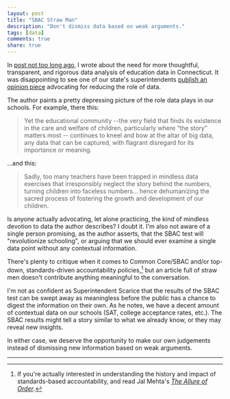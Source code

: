 ```yaml
---
layout: post
title: "SBAC Straw Man"
description: "Don't dismiss data based on weak arguments."
tags: [data]
comments: true
share: true  
---
```


In [post not too long ago][moardata], I wrote about the need for more thoughtful, transparent, and rigorous data analysis of education data in Connecticut. It was disappointing to see one of our state's superintendents [publish an opinion piece][scarice] advocating for reducing the role of data. 

The author paints a pretty depressing picture of the role data plays in our schools. For example, there this: 

>Yet the educational community --the very field that finds its existence in the care and welfare of children, particularly where “the story” matters most -- continues to kneel and bow at the altar of big data, any data that can be captured, with flagrant disregard for its importance or meaning.

...and this:

>Sadly, too many teachers have been trapped in mindless data exercises that irresponsibly neglect the story behind the numbers, turning children into faceless numbers… hence dehumanizing the sacred process of fostering the growth and development of our children.

Is anyone actually advocating, let alone practicing, the kind of mindless devotion to data the author describes? I doubt it. I'm also not aware of a single person promising, as the author asserts, that the SBAC test will "revolutionize schooling", or arguing that we should ever examine a single data point without any contextual information.

There's plenty to critique when it comes to Common Core/SBAC and/or top-down, standards-driven accountability policies,[^1] but an article full of straw men doesn't contribute anything meaningful to the conversation. 

I'm not as confident as Superintendent Scarice that the results of the SBAC test can be swept away as meaningless before the public has a chance to digest the information on their own. As he notes, we have a decent amount of contextual data on our schools (SAT, college acceptance rates, etc.). The SBAC results might tell a story similar to what we already know, or they may reveal new insights. 

In either case, we deserve the opportunity to make our own judgements instead of dismissing new information based on weak arguments.

---

[^1]: If you're actually interested in understanding the history and impact of standards-based accountability, and read Jal Mehta's [*The Allure of Order*][allureoforder].


[allureoforder]: http://www.amazon.com/Allure-Order-Expectations-Schooling-Development/dp/0190231459/

[moardata]: http://alspur.com/more-data-please.html

[scarice]: http://ctviewpoints.org/2015/08/05/sbac-data-but-no-meaning-when-meaning-matters-most/

